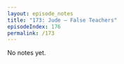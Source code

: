 ```yaml
---
layout: episode_notes
title: "173: Jude — False Teachers"
episodeIndex: 176
permalink: /173
---
```

No notes yet.
